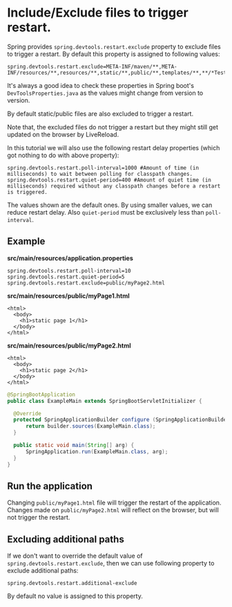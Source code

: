 # Include/Exclude files to trigger restart.

Spring provides `spring.devtools.restart.exclude` property to exclude files to trigger a restart. By default this property is assigned to following values:

```
spring.devtools.restart.exclude=META-INF/maven/**,META-INF/resources/**,resources/**,static/**,public/**,templates/**,**/*Test.class,**/*Tests.class,git.properties
```

It's always a good idea to check these properties in Spring boot's `DevToolsProperties.java` as the values might change from version to version.

By default static/public files are also excluded to trigger a restart.

Note that, the excluded files do not trigger a restart but they might still get updated on the browser by LiveReload.

In this tutorial we will also use the following restart delay properties (which got nothing to do with above property):

```
spring.devtools.restart.poll-interval=1000 #Amount of time (in milliseconds) to wait between polling for classpath changes.
spring.devtools.restart.quiet-period=400 #Amount of quiet time (in milliseconds) required without any classpath changes before a restart is triggered.
```

The values shown are the default ones. By using smaller values, we can reduce restart delay. Also `quiet-period` must be exclusively less than `poll-interval`.

## Example

**src/main/resources/application.properties**

```
spring.devtools.restart.poll-interval=10
spring.devtools.restart.quiet-period=5
spring.devtools.restart.exclude=public/myPage2.html
```

**src/main/resources/public/myPage1.html**

```
<html>
  <body>
    <h1>static page 1</h1>
  </body>
</html>
```

**src/main/resources/public/myPage2.html**

```
<html>
  <body>
    <h1>static page 2</h1>
  </body>
</html>
```

```java
@SpringBootApplication
public class ExampleMain extends SpringBootServletInitializer {

  @Override
  protected SpringApplicationBuilder configure (SpringApplicationBuilder builder) {
      return builder.sources(ExampleMain.class);
  }

  public static void main(String[] arg) {
      SpringApplication.run(ExampleMain.class, arg);
  }
}
```

## Run the application

Changing `public/myPage1.html` file will trigger the restart of the application. Changes made on `public/myPage2.html` will reflect on the browser, but will not trigger the restart.

## Excluding additional paths

If we don't want to override the default value of `spring.devtools.restart.exclude`, then we can use following property to exclude additional paths:

```
spring.devtools.restart.additional-exclude
```

By default no value is assigned to this property.